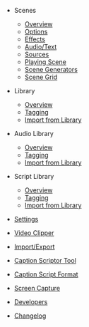 - Scenes

  - [Overview](scenes.md)
  - [Options](options.md)
  - [Effects](effects.md)
  - [Audio/Text](audio_text.md)
  - [Sources](sources.md)
  - [Playing Scene](playing_scene.md)
  - [Scene Generators](scene_generators.md)
  - [Scene Grid](grid.md)
  
- Library

  - [Overview](library.md)
  - [Tagging](tagging.md)
  - [Import from Library](import_from_library.md)  
  
- Audio Library

  - [Overview](audio_library.md)
  - [Tagging](audio_tagging.md)
  - [Import from Library](audio_import_from_library.md)

- Script Library

  - [Overview](script_library.md)
  - [Tagging](script_tagging.md)
  - [Import from Library](script_import_from_library.md)
  
- [Settings](config.md)
- [Video Clipper](clips.md)
- [Import/Export](import_export.md)
- [Caption Scriptor Tool](scriptor.md)
- [Caption Script Format](caption_script.md)
- [Screen Capture](screen_capture.md)
- [Developers](developers.md)
- [Changelog](changelog.md)